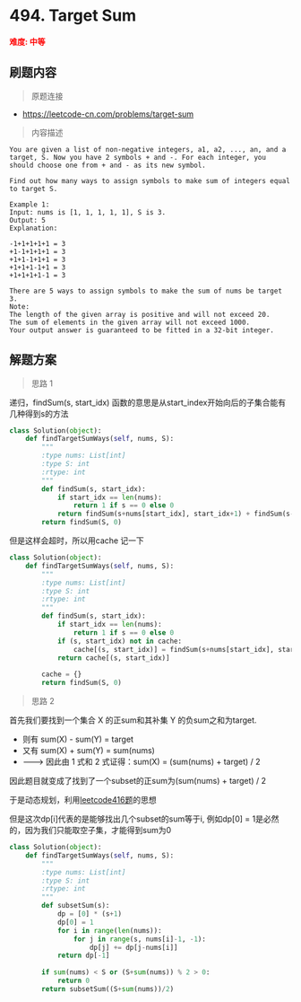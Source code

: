 #  494. Target Sum
**<font color=red>难度: 中等</font>**

## 刷题内容

> 原题连接

* https://leetcode-cn.com/problems/target-sum

> 内容描述

```
You are given a list of non-negative integers, a1, a2, ..., an, and a target, S. Now you have 2 symbols + and -. For each integer, you should choose one from + and - as its new symbol.

Find out how many ways to assign symbols to make sum of integers equal to target S.

Example 1:
Input: nums is [1, 1, 1, 1, 1], S is 3. 
Output: 5
Explanation: 

-1+1+1+1+1 = 3
+1-1+1+1+1 = 3
+1+1-1+1+1 = 3
+1+1+1-1+1 = 3
+1+1+1+1-1 = 3

There are 5 ways to assign symbols to make the sum of nums be target 3.
Note:
The length of the given array is positive and will not exceed 20.
The sum of elements in the given array will not exceed 1000.
Your output answer is guaranteed to be fitted in a 32-bit integer.
```

## 解题方案

> 思路 1

递归，findSum(s, start_idx) 函数的意思是从start_index开始向后的子集合能有几种得到s的方法

```python
class Solution(object):
    def findTargetSumWays(self, nums, S):
        """
        :type nums: List[int]
        :type S: int
        :rtype: int
        """
        def findSum(s, start_idx):
            if start_idx == len(nums):
                return 1 if s == 0 else 0
            return findSum(s+nums[start_idx], start_idx+1) + findSum(s-nums[start_idx], start_idx+1)
        return findSum(S, 0)
```

但是这样会超时，所以用cache 记一下

```python
class Solution(object):
    def findTargetSumWays(self, nums, S):
        """
        :type nums: List[int]
        :type S: int
        :rtype: int
        """
        def findSum(s, start_idx):
            if start_idx == len(nums):
                return 1 if s == 0 else 0
            if (s, start_idx) not in cache:
                cache[(s, start_idx)] = findSum(s+nums[start_idx], start_idx+1) + findSum(s-nums[start_idx], start_idx+1)
            return cache[(s, start_idx)]
            
        cache = {}
        return findSum(S, 0)
```

> 思路 2

首先我们要找到一个集合 X 的正sum和其补集 Y 的负sum之和为target.
- 则有 sum(X) - sum(Y) = target
- 又有 sum(X) + sum(Y) = sum(nums)
- ---> 因此由 1 式和 2 式证得：sum(X) = (sum(nums) + target) / 2

因此题目就变成了找到了一个subset的正sum为(sum(nums) + target) / 2

于是动态规划，利用[leetcode416题](https://github.com/apachecn/LeetCode/blob/master/docs/Leetcode_Solutions/416._Partition_Equal_Subset_Sum.md)的思想

但是这次dp[i]代表的是能够找出几个subset的sum等于i, 例如dp[0] = 1是必然的，因为我们只能取空子集，才能得到sum为0

```python
class Solution(object):
    def findTargetSumWays(self, nums, S):
        """
        :type nums: List[int]
        :type S: int
        :rtype: int
        """ 
        def subsetSum(s):
            dp = [0] * (s+1)
            dp[0] = 1
            for i in range(len(nums)):
                for j in range(s, nums[i]-1, -1):
                    dp[j] += dp[j-nums[i]]
            return dp[-1]
        
        if sum(nums) < S or (S+sum(nums)) % 2 > 0:
            return 0
        return subsetSum((S+sum(nums))/2)
```



